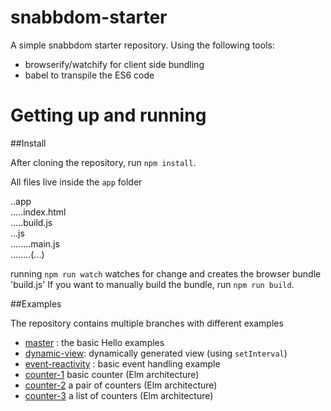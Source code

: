 # snabbdom-starter

A simple snabbdom starter repository. Using the following tools:

- browserify/watchify for client side bundling
- babel to transpile the ES6 code

# Getting up and running

##Install

After cloning the repository, run `npm install`. 

All files live inside the `app` folder

..app  
.....index.html  
.....build.js  
...js  
........main.js  
........(...)  

running `npm run watch` watches for change and creates the browser bundle 'build.js'
If you want to manually build the bundle, run `npm run build`.

##Examples

The repository contains multiple branches with different examples

- [master](https://github.com/yelouafi/snabbdom-starter) : the basic Hello examples
- [dynamic-view](https://github.com/yelouafi/snabbdom-starter/tree/dynamic-view): dynamically generated view (using `setInterval`)
- [event-reactivity](https://github.com/yelouafi/snabbdom-starter/tree/event-reactivity) : basic event handling example
- [counter-1](https://github.com/yelouafi/snabbdom-starter/tree/counter-1) basic counter (Elm architecture)
- [counter-2](https://github.com/yelouafi/snabbdom-starter/tree/counter-2) a pair of counters (Elm architecture)
- [counter-3](https://github.com/yelouafi/snabbdom-starter/tree/counter-3) a list of counters (Elm architecture)
